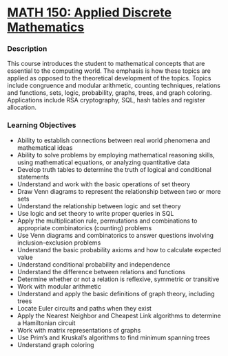 # [MATH 150: Applied Discrete Mathematics](https://wne.smartcatalogiq.com/2019-2020/Catalogue/Undergraduate-Courses/MATH-MATHEMATICS/100/MATH-150)
### Description
This course introduces the student to mathematical concepts that are essential to the computing world. The emphasis is how these topics are applied as opposed to the theoretical development of the topics. Topics include congruence and modular arithmetic, counting techniques, relations and functions, sets, logic, probability, graphs, trees, and graph coloring. Applications include RSA cryptography, SQL, hash tables and register allocation.
### Learning Objectives
- Ability to establish connections between real world phenomena and mathematical ideas
- Ability to solve problems by employing mathematical reasoning skills, using mathematical equations, or analyzing quantitative data
- Develop truth tables to determine the truth of logical and conditional statements
- Understand and work with the basic operations of set theory
- Draw Venn diagrams to represent the relationship between two or more sets
- Understand the relationship between logic and set theory
- Use logic and set theory to write proper queries in SQL
- Apply the multiplication rule, permutations and combinations to appropriate combinatorics (counting) problems
- Use Venn diagrams and combinatorics to answer questions involving inclusion-exclusion problems
- Understand the basic probability axioms and how to calculate expected value
- Understand conditional probability and independence
- Understand the difference between relations and functions
- Determine whether or not a relation is reflexive, symmetric or transitive
- Work with modular arithmetic
- Understand and apply the basic definitions of graph theory, including trees
- Locate Euler circuits and paths when they exist
- Apply the Nearest Neighbor and Cheapest Link algorithms to determine a Hamiltonian circuit
- Work with matrix representations of graphs
- Use Prim’s and Kruskal’s algorithms to find minimum spanning trees
- Understand graph coloring
